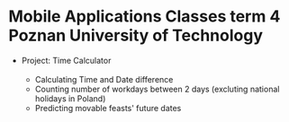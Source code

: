 # Mobile Applications Classes term 4 Poznan University of Technology
* Project: Time Calculator <br/><br/>
  * Calculating Time and Date difference
  * Counting number of workdays between 2 days (excluting national holidays in Poland)
  * Predicting movable feasts' future dates
